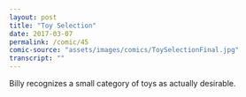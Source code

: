```yaml
---
layout: post
title: "Toy Selection"
date: 2017-03-07
permalink: /comic/45
comic-source: "assets/images/comics/ToySelectionFinal.jpg"
transcript: ""
---
```


Billy recognizes a small category of toys as actually desirable.
